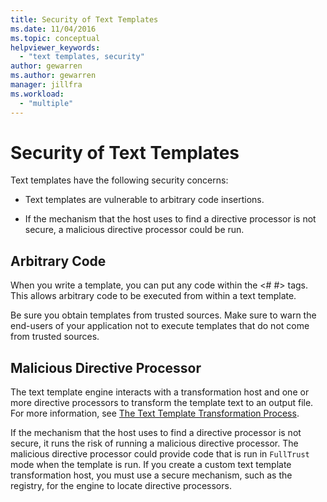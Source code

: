 ```yaml
---
title: Security of Text Templates
ms.date: 11/04/2016
ms.topic: conceptual
helpviewer_keywords:
  - "text templates, security"
author: gewarren
ms.author: gewarren
manager: jillfra
ms.workload:
  - "multiple"
---
```

# Security of Text Templates
Text templates have the following security concerns:

-   Text templates are vulnerable to arbitrary code insertions.

-   If the mechanism that the host uses to find a directive processor is not secure, a malicious directive processor could be run.

## Arbitrary Code
 When you write a template, you can put any code within the \<# #> tags. This allows arbitrary code to be executed from within a text template.

 Be sure you obtain templates from trusted sources. Make sure to warn the end-users of your application not to execute templates that do not come from trusted sources.

## Malicious Directive Processor
 The text template engine interacts with a transformation host and one or more directive processors to transform the template text to an output file. For more information, see [The Text Template Transformation Process](../modeling/the-text-template-transformation-process.md).

 If the mechanism that the host uses to find a directive processor is not secure, it runs the risk of running a malicious directive processor. The malicious directive processor could provide code that is run in `FullTrust` mode when the template is run. If you create a custom text template transformation host, you must use a secure mechanism, such as the registry, for the engine to locate directive processors.